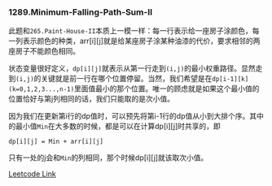 ### 1289.Minimum-Falling-Path-Sum-II

此题和```265.Paint-House-II```本质上一模一样：每一行表示给一座房子涂颜色，每一列表示颜色的种类，arr[i][j]就是给某座房子涂某种油漆的代价，要求相邻的两座房子不能颜色相同。

状态变量很好定义，```dp[i][j]```就表示从第一行走到```(i,j)```的最小权重路径。显然走到```(i,j)```的关键就是前一行在哪个位置停留。当然，我们希望是在```dp[i-1][k] (k=0,1,2,3...,n-1)```里面值最小的那个位置。唯一的顾虑就是如果这个最小值的位置恰好与第j列相同的话，我们只能取的是次小值。

因为我们在更新第i行的dp值时，可以预先将第i-1行的dp值从小到大排个序。其中的最小值```Min```在大多数的时候，都是可以在计算dp[i][j]时共享的，即
```
dp[i][j] = Min + arr[i][j]
```
只有一处的j会和```Min```的列相同，那个时候dp[i][j]就该取次小值。


[Leetcode Link](https://leetcode.com/problems/minimum-falling-path-sum-ii)
